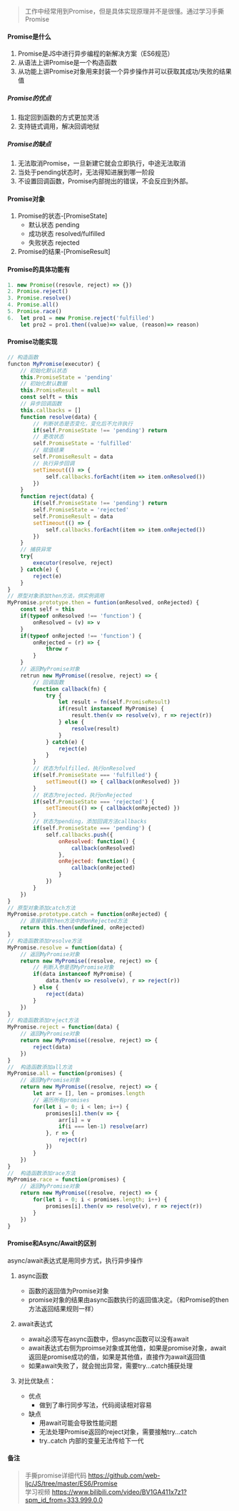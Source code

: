 > 工作中经常用到Promise，但是具体实现原理并不是很懂。通过学习手撕Promise

#### Promise是什么
1. Promise是JS中进行异步编程的新解决方案（ES6规范）
2. 从语法上讲Promise是一个构造函数
3. 从功能上讲Promise对象用来封装一个异步操作并可以获取其成功/失败的结果值 

##### Promise的优点
1. 指定回到函数的方式更加灵活
2. 支持链式调用，解决回调地狱

##### Promise的缺点
1. 无法取消Promise，一旦新建它就会立即执行，中途无法取消
2. 当处于pending状态时，无法得知进展到哪一阶段
3. 不设置回调函数，Promise内部抛出的错误，不会反应到外部。

#### Promise对象
1. Promise的状态-[PromiseState]
    - 默认状态 pending 
    - 成功状态 resolved/fulfilled
    - 失败状态 rejected 
2. Promise的结果-[PromiseResult]

#### Promise的具体功能有

```js
1. new Promise((resovle, reject) => {})
2. Promise.reject()
3. Promise.resolve()
4. Promise.all()
5. Promise.race()
6.  let pro1 = new Promise.reject('fulfilled')
    let pro2 = pro1.then((value)=> value, (reason)=> reason)
```
#### Promise功能实现
```js
// 构造函数
functon MyPromise(executor) {
    // 初始化默认状态
    this.PromiseState = 'pending'
    // 初始化默认数据
    this.PromiseResult = null
    const selft = this
    // 异步回调函数
    this.callbacks = []
    function resolve(data) {
        // 判断状态是否变化，变化后不允许执行
        if(self.PromiseState !== 'pending') return
        // 更改状态
        self.PromiseState = 'fulfilled'
        // 赋值结果
        self.PromiseResult = data
        // 执行异步回调
        setTimeout(() => {
            self.callbacks.forEacht(item => item.onResolved())
        })
    }
    function reject(data) {
        if(self.PromiseState !== 'pending') return
        self.PromiseState = 'rejected'
        self.PromiseResult = data
        setTimeout(() => {
            self.callbacks.forEacht(item => item.onRejected())
        })
    }
    // 捕获异常
    try{
        executor(resolve, reject)
    } catch(e) {
        reject(e)
    }
}
// 原型对象添加then方法，供实例调用
MyPromise.prototype.then = funtion(onResolved, onRejected) {
    const self = this
    if(typeof onResolved !== 'function') {
        onResolved = (v) => v
    }
    if(typeof onRejected !== 'function') {
        onRejected = (r) => {
            throw r
        }
    }
    // 返回MyPromise对象
    retrun new MyPromise((resolve, reject) => {
        // 回调函数
        function callback(fn) {
            try {
                let result = fn(self.PromiseResult)
                if(result instanceof MyPromise) {
                    result.then(v => resolve(v), r => reject(r))
                } else {
                    resolve(result)
                }
            } catch(e) {
                reject(e)
            }
        }
        // 状态为fulfilled，执行onResolved
        if(self.PromiseState === 'fulfilled') {
            setTimeout(() => { callback(onResolved) })
        }
        // 状态为rejected，执行onRejected
        if(self.PromiseState === 'rejected') {
            setTimeout(() => { callback(onRejected) })
        }
        // 状态为pending，添加回调方法callbacks
        if(self.PromiseState === 'pending') {
            self.callbacks.push({
                onResolved: function() {
                    callback(onResolved)
                },
                onRejected: function() {
                    callback(onRejected)
                }
            })
        }
    })
}
// 原型对象添加catch方法
MyPromise.prototype.catch = function(onRejected) {
    // 直接调用then方法中的onRejected方法
    return this.then(undefined, onRejected)
}
// 构造函数添加resolve方法
MyPromise.resolve = function(data) {
    // 返回MyPromise对象
    return new MyPromise((resolve, reject) => {
        // 判断入参是否MyPromise对象
        if(data instanceof MyPromise) {
            data.then(v => resolve(v), r => reject(r))
        } else {
            reject(data)
        }
    })
}
// 构造函数添加reject方法
MyPromise.reject = function(data) {
    // 返回MyPromise对象
    return new MyPromise((resolve, reject) => {
        reject(data)
    })
}
//  构造函数添加all方法
MyPromise.all = function(promises) {
    // 返回MyPromise对象
    return new MyPromise((resolve, reject) => {
        let arr = [], len = promises.length
        // 遍历所有promises
        for(let i = 0; i < len; i++) {
            promises[i].then(v => {
                arr[i] = v
                if(i === len-1) resolve(arr)
            }, r => {
                reject(r)
            })
        }
    })
}
//  构造函数添加race方法
MyPromise.race = function(promises) {
    // 返回MyPromise对象
    return new MyPromise((resolve, reject) => {
        for(let i = 0; i < promises.length; i++) {
            promises[i].then(v => resolve(v), r => reject(r))
        }
    })
}
```
#### Promise和Async/Await的区别
async/await表达式是用同步方式，执行异步操作
1. async函数
    - 函数的返回值为Promise对象
    - promise对象的结果由async函数执行的返回值决定。（和Promise的then方法返回结果规则一样）
2. await表达式
    - await必须写在async函数中，但async函数可以没有await
    - await表达式右侧为proimse对象或其他值，如果是promise对象，await返回是promise成功的值，如果是其他值，直接作为await返回值
    - 如果await失败了，就会抛出异常，需要try...catch捕获处理
    
3. 对比优缺点：
    - 优点
        + 做到了串行同步写法，代码阅读相对容易
    - 缺点
        + 用await可能会导致性能问题
        + 无法处理Promise返回的reject对象，需要接触try...catch
        + try..catch 内部的变量无法传给下一代
    


#### 备注
>  手撕promise详细代码 https://github.com/web-ljc/JS/tree/master/ES6/Promise       
>  学习视频 https://www.bilibili.com/video/BV1GA411x7z1?spm_id_from=333.999.0.0
